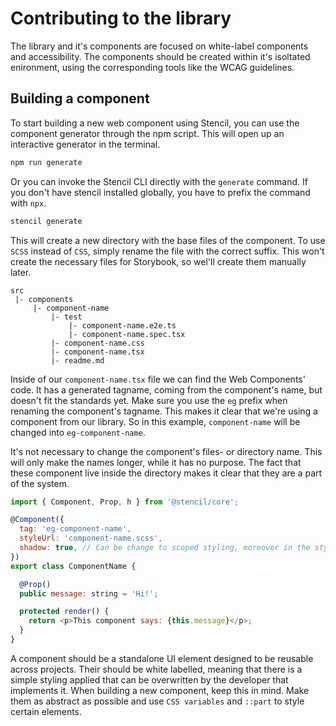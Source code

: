 # Contributing to the library
The library and it's components are focused on white-label components and accessibility. The components should be created within it's isoltated enironment, using the corresponding tools like the WCAG guidelines.

## Building a component

To start building a new web component using Stencil, you can use the component generator through the npm script. This will open up an interactive generator in the terminal.

```bash
npm run generate
```

Or you can invoke the Stencil CLI directly with the `generate` command. If you don't have stencil installed globally, you have to prefix the command with `npx`.

```bash
stencil generate
```

This will create a new directory with the base files of the component. To use `SCSS` instead of `CSS`, simply rename the file with the correct suffix. This won't create the necessary files for Storybook, so wel'll create them manually later.

```
src
 |- components
     |- component-name
         |- test
             |- component-name.e2e.ts
             |- component-name.spec.tsx
         |- component-name.css
         |- component-name.tsx
         |- readme.md
```

Inside of our `component-name.tsx` file we can find the Web Components' code. It has a generated tagname, coming from the component's name, but doesn't fit the standards yet. Make sure you use the `eg` prefix when renaming the component's tagname. This makes it clear that we're using a component from our library. So in this example, `component-name` will be changed into `eg-component-name`.

It's not necessary to change the component's files- or directory name. This will only make the names longer, while it has no purpose. The fact that these component live inside the directory makes it clear that they are a part of the system.

```js
import { Component, Prop, h } from '@stencil/core';

@Component({
  tag: 'eg-component-name',
  styleUrl: 'component-name.scss',
  shadow: true, // Can be change to scoped styling, moreover in the styling section
})
export class ComponentName {

  @Prop()
  public message: string = 'Hi!';

  protected render() {
    return <p>This component says: {this.message}</p>;
  }
}
```

A component should be a standalone UI element designed to be reusable across projects. Their should be white labelled, meaning that there is a simple styling applied that can be overwritten by the developer that implements it. When building a new component, keep this in mind. Make them as abstract as possible and use `CSS variables` and `::part` to style certain elements.
